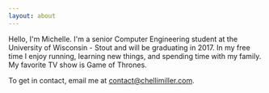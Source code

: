 ```yaml
---
layout: about
---
```

Hello, I'm Michelle. I'm a senior Computer Engineering student at the University of Wisconsin - Stout and will be graduating in 2017. In my free time I enjoy running, learning new things, and spending time with my family. My favorite TV show is Game of Thrones.  
  
To get in contact, email me at contact@chellimiller.com.
